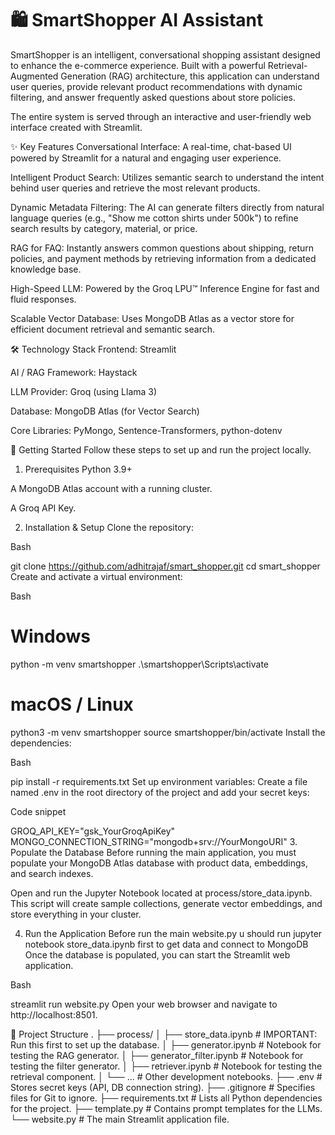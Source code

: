# 🛍️ SmartShopper AI Assistant
SmartShopper is an intelligent, conversational shopping assistant designed to enhance the e-commerce experience. Built with a powerful Retrieval-Augmented Generation (RAG) architecture, this application can understand user queries, provide relevant product recommendations with dynamic filtering, and answer frequently asked questions about store policies.

The entire system is served through an interactive and user-friendly web interface created with Streamlit.

✨ Key Features
Conversational Interface: A real-time, chat-based UI powered by Streamlit for a natural and engaging user experience.

Intelligent Product Search: Utilizes semantic search to understand the intent behind user queries and retrieve the most relevant products.

Dynamic Metadata Filtering: The AI can generate filters directly from natural language queries (e.g., "Show me cotton shirts under 500k") to refine search results by category, material, or price.

RAG for FAQ: Instantly answers common questions about shipping, return policies, and payment methods by retrieving information from a dedicated knowledge base.

High-Speed LLM: Powered by the Groq LPU™ Inference Engine for fast and fluid responses.

Scalable Vector Database: Uses MongoDB Atlas as a vector store for efficient document retrieval and semantic search.

🛠️ Technology Stack
Frontend: Streamlit

AI / RAG Framework: Haystack

LLM Provider: Groq (using Llama 3)

Database: MongoDB Atlas (for Vector Search)

Core Libraries: PyMongo, Sentence-Transformers, python-dotenv

🚀 Getting Started
Follow these steps to set up and run the project locally.

1. Prerequisites
Python 3.9+

A MongoDB Atlas account with a running cluster.

A Groq API Key.

2. Installation & Setup
Clone the repository:

Bash

git clone https://github.com/adhitrajaf/smart_shopper.git
cd smart_shopper
Create and activate a virtual environment:

Bash

# Windows
python -m venv smartshopper
.\smartshopper\Scripts\activate

# macOS / Linux
python3 -m venv smartshopper
source smartshopper/bin/activate
Install the dependencies:

Bash

pip install -r requirements.txt
Set up environment variables:
Create a file named .env in the root directory of the project and add your secret keys:

Code snippet

GROQ_API_KEY="gsk_YourGroqApiKey"
MONGO_CONNECTION_STRING="mongodb+srv://YourMongoURI"
3. Populate the Database
Before running the main application, you must populate your MongoDB Atlas database with product data, embeddings, and search indexes.

Open and run the Jupyter Notebook located at process/store_data.ipynb. This script will create sample collections, generate vector embeddings, and store everything in your cluster.

4. Run the Application
Before run the main website.py u should run jupyter notebook store_data.ipynb first to get data and connect to MongoDB
Once the database is populated, you can start the Streamlit web application.

Bash

streamlit run website.py
Open your web browser and navigate to http://localhost:8501.

📁 Project Structure
.
├── process/
│   ├── store_data.ipynb          # IMPORTANT: Run this first to set up the database.
│   ├── generator.ipynb           # Notebook for testing the RAG generator.
│   ├── generator_filter.ipynb    # Notebook for testing the filter generator.
│   ├── retriever.ipynb           # Notebook for testing the retrieval component.
│   └── ...                       # Other development notebooks.
├── .env                          # Stores secret keys (API, DB connection string).
├── .gitignore                    # Specifies files for Git to ignore.
├── requirements.txt              # Lists all Python dependencies for the project.
├── template.py                   # Contains prompt templates for the LLMs.
└── website.py                    # The main Streamlit application file.
